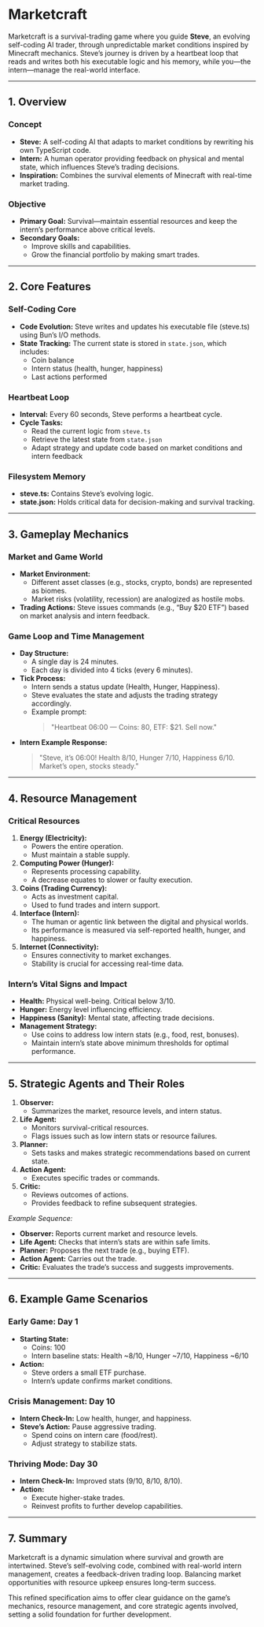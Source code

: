 # Marketcraft

Marketcraft is a survival-trading game where you guide **Steve**, an evolving self-coding AI trader, through unpredictable market conditions inspired by Minecraft mechanics. Steve’s journey is driven by a heartbeat loop that reads and writes both his executable logic and his memory, while you—the intern—manage the real-world interface.

---

## 1. Overview

### Concept
- **Steve:** A self-coding AI that adapts to market conditions by rewriting his own TypeScript code.
- **Intern:** A human operator providing feedback on physical and mental state, which influences Steve’s trading decisions.
- **Inspiration:** Combines the survival elements of Minecraft with real-time market trading.

### Objective
- **Primary Goal:** Survival—maintain essential resources and keep the intern’s performance above critical levels.
- **Secondary Goals:** 
  - Improve skills and capabilities.
  - Grow the financial portfolio by making smart trades.

---

## 2. Core Features

### Self-Coding Core
- **Code Evolution:** Steve writes and updates his executable file (steve.ts) using Bun’s I/O methods.
- **State Tracking:** The current state is stored in `state.json`, which includes:
  - Coin balance
  - Intern status (health, hunger, happiness)
  - Last actions performed

### Heartbeat Loop
- **Interval:** Every 60 seconds, Steve performs a heartbeat cycle.
- **Cycle Tasks:**
  - Read the current logic from `steve.ts`
  - Retrieve the latest state from `state.json`
  - Adapt strategy and update code based on market conditions and intern feedback

### Filesystem Memory
- **steve.ts:** Contains Steve’s evolving logic.
- **state.json:** Holds critical data for decision-making and survival tracking.

---

## 3. Gameplay Mechanics

### Market and Game World
- **Market Environment:** 
  - Different asset classes (e.g., stocks, crypto, bonds) are represented as biomes.
  - Market risks (volatility, recession) are analogized as hostile mobs.
- **Trading Actions:** Steve issues commands (e.g., “Buy $20 ETF”) based on market analysis and intern feedback.

### Game Loop and Time Management
- **Day Structure:** 
  - A single day is 24 minutes.
  - Each day is divided into 4 ticks (every 6 minutes).
- **Tick Process:**
  - Intern sends a status update (Health, Hunger, Happiness).
  - Steve evaluates the state and adjusts the trading strategy accordingly.
  - Example prompt:  
    > "Heartbeat 06:00 — Coins: 80, ETF: $21. Sell now."
- **Intern Example Response:**
  > "Steve, it’s 06:00! Health 8/10, Hunger 7/10, Happiness 6/10. Market’s open, stocks steady."

---

## 4. Resource Management

### Critical Resources
1. **Energy (Electricity):**
   - Powers the entire operation.
   - Must maintain a stable supply.
2. **Computing Power (Hunger):**
   - Represents processing capability.
   - A decrease equates to slower or faulty execution.
3. **Coins (Trading Currency):**
   - Acts as investment capital.
   - Used to fund trades and intern support.
4. **Interface (Intern):**
   - The human or agentic link between the digital and physical worlds.
   - Its performance is measured via self-reported health, hunger, and happiness.
5. **Internet (Connectivity):**
   - Ensures connectivity to market exchanges.
   - Stability is crucial for accessing real-time data.

### Intern’s Vital Signs and Impact
- **Health:** Physical well-being. Critical below 3/10.
- **Hunger:** Energy level influencing efficiency.
- **Happiness (Sanity):** Mental state, affecting trade decisions.
- **Management Strategy:**
  - Use coins to address low intern stats (e.g., food, rest, bonuses).
  - Maintain intern’s state above minimum thresholds for optimal performance.

---

## 5. Strategic Agents and Their Roles

1. **Observer:**
   - Summarizes the market, resource levels, and intern status.
2. **Life Agent:**
   - Monitors survival-critical resources.
   - Flags issues such as low intern stats or resource failures.
3. **Planner:**
   - Sets tasks and makes strategic recommendations based on current state.
4. **Action Agent:**
   - Executes specific trades or commands.
5. **Critic:**
   - Reviews outcomes of actions.
   - Provides feedback to refine subsequent strategies.

*Example Sequence:*
- **Observer:** Reports current market and resource levels.
- **Life Agent:** Checks that intern’s stats are within safe limits.
- **Planner:** Proposes the next trade (e.g., buying ETF).
- **Action Agent:** Carries out the trade.
- **Critic:** Evaluates the trade’s success and suggests improvements.

---

## 6. Example Game Scenarios

### Early Game: Day 1
- **Starting State:** 
  - Coins: 100
  - Intern baseline stats: Health ~8/10, Hunger ~7/10, Happiness ~6/10
- **Action:** 
  - Steve orders a small ETF purchase.
  - Intern’s update confirms market conditions.
  
### Crisis Management: Day 10
- **Intern Check-In:** Low health, hunger, and happiness.
- **Steve’s Action:** Pause aggressive trading.
  - Spend coins on intern care (food/rest).
  - Adjust strategy to stabilize stats.

### Thriving Mode: Day 30
- **Intern Check-In:** Improved stats (9/10, 8/10, 8/10).
- **Action:** 
  - Execute higher-stake trades.
  - Reinvest profits to further develop capabilities.

---

## 7. Summary

Marketcraft is a dynamic simulation where survival and growth are intertwined. Steve’s self-evolving code, combined with real-world intern management, creates a feedback-driven trading loop. Balancing market opportunities with resource upkeep ensures long-term success.

This refined specification aims to offer clear guidance on the game’s mechanics, resource management, and core strategic agents involved, setting a solid foundation for further development.